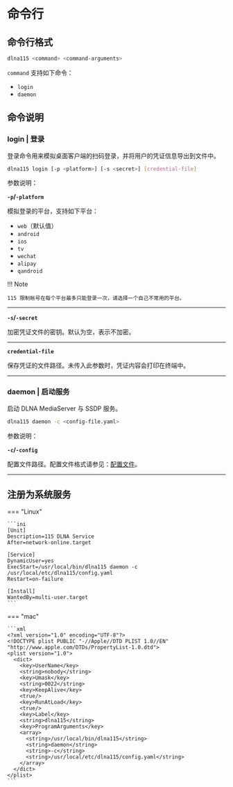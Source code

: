 # 命令行

## 命令行格式

```bash
dlna115 <command> <command-arguments>
```

`command` 支持如下命令：

* `login`
* `daemon`

## 命令说明

### login | 登录

登录命令用来模拟桌面客户端的扫码登录，并将用户的凭证信息导出到文件中。

```bash
dlna115 login [-p <platform>] [-s <secret>] [credential-file]
```

参数说明：

**`-p`/`-platform`**

模拟登录的平台，支持如下平台：

- `web`（默认值）
- `android`
- `ios`
- `tv`
- `wechat`
- `alipay`
- `qandroid`

!!! Note

    115 限制帐号在每个平台最多只能登录一次，请选择一个自己不常用的平台。

---

**`-s`/`-secret`**

加密凭证文件的密钥。默认为空，表示不加密。

---

**`credential-file`**

保存凭证的文件路径。未传入此参数时，凭证内容会打印在终端中。

---

### daemon | 启动服务

启动 DLNA MediaServer 与 SSDP 服务。

```bash
dlna115 daemon -c <config-file.yaml>
```

参数说明：

**`-c`/`-config`**

配置文件路径。配置文件格式请参见：[配置文件](3-configuration.md)。

---

## 注册为系统服务

=== "Linux"

    ```ini
    [Unit]
    Description=115 DLNA Service
    After=network-online.target

    [Service]
    DynamicUser=yes
    ExecStart=/usr/local/bin/dlna115 daemon -c /usr/local/etc/dlna115/config.yaml
    Restart=on-failure

    [Install]
    WantedBy=multi-user.target
    ```

=== "mac"

    ```xml
    <?xml version="1.0" encoding="UTF-8"?>
    <!DOCTYPE plist PUBLIC "-//Apple//DTD PLIST 1.0//EN" "http://www.apple.com/DTDs/PropertyList-1.0.dtd">
    <plist version="1.0">
      <dict>
        <key>UserName</key>
        <string>nobody</string>
        <key>Umask</key>
        <string>0022</string>
        <key>KeepAlive</key>
        <true/>
        <key>RunAtLoad</key>
        <true/>
        <key>Label</key>
        <string>dlna115</string>
        <key>ProgramArguments</key>
        <array>
          <string>/usr/local/bin/dlna115</string>
          <string>daemon</string>
          <string>-c</string>
          <string>/usr/local/etc/dlna115/config.yaml</string>
        </array>
      </dict>
    </plist>
    ```
